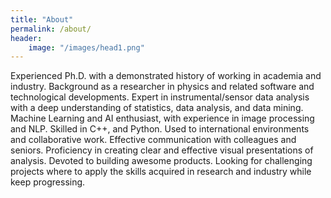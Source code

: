 ```yaml
---
title: "About"
permalink: /about/
header:
    image: "/images/head1.png"
---
```

  Experienced Ph.D. with a demonstrated history of working in academia and industry. Background as a researcher in physics and related software and technological developments. Expert in instrumental/sensor data analysis with a deep understanding of statistics, data analysis, and data mining. Machine Learning and AI enthusiast, with experience in image processing and NLP. Skilled in C++, and Python. Used to international environments and collaborative work.  Effective communication with colleagues and seniors. Proficiency in creating clear and effective visual presentations of analysis. Devoted to building awesome products. Looking for challenging projects where to apply the skills acquired in research and industry while keep progressing.

